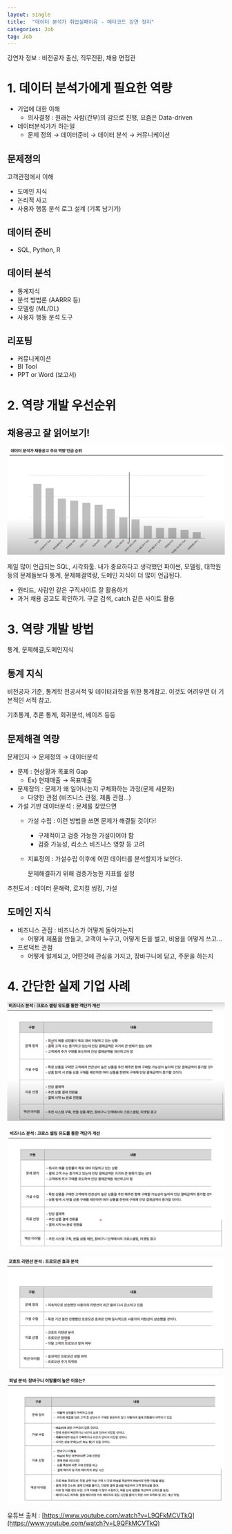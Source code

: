```yaml
---
layout: single
title:  "데이터 분석가 취업실패이유 - 메타코드 강연 정리"
categories: Job
tag: Job
---
```

강연자 정보 : 비전공자 출신, 직무전환, 채용 면접관

# 1. 데이터 분석가에게 필요한 역량

- 기업에 대한 이해
  - 의사결정 : 원래는 사람(간부)의 감으로 진행, 요즘은 Data-driven
- 데이터분석가가 하는일
  - 문제 정의 → 데이터준비 → 데이터 분석 → 커뮤니케이션

## 문제정의

고객관점에서 이해

- 도메인 지식
- 논리적 사고
- 사용자 행동 분석 로그 설계 (기록 남기기)

## 데이터 준비

- SQL, Python, R

## 데이터 분석

- 통계지식
- 분석 방법론 (AARRR 등)
- 모델링 (ML/DL)
- 사용자 행동 분석 도구

## 리포팅

- 커뮤니케이션
- BI Tool
- PPT or Word (보고서)

# 2. 역량 개발 우선순위

## 채용공고 잘 읽어보기!

![image.png](images/image.png)

제일 많이 언급되는 SQL, 시각화툴. 내가 중요하다고 생각했던 파이썬, 모델링, 대학원 등의 문제들보다 통계, 문제해결역량, 도메인 지식이 더 많이 언급된다.

- 원티드, 사람인 같은 구직사이트 잘 활용하기
- 과거 채용 공고도 확인하기. 구글 검색, catch 같은 사이트 활용

# 3. 역량 개발 방법

통계, 문제해결,도메인지식

## 통계 지식

비전공자 기준, 통계학 전공서적 및 데이터과학을 위한 통계참고. 이것도 어려우면 더 기본적인 서적 참고.

기초통계, 추론 통계, 회귀분석, 베이즈 등등

## 문제해결 역량

문제인지 → 문제정의 → 데이터분석

- 문제 : 현상황과 목표의 Gap
  - Ex) 현재매출 → 목표매출
- 문제정의 : 문제가 왜 일어나는지 구체화하는 과정(문제 세분화)
  - 다양한 관점 (비즈니스 관점, 제품 관점…)
- 가설 기반 데이터분석 : 문제를 찾았으면
  - 가설 수립 : 이런 방법을 쓰면 문제가 해결될 것이다!

    - 구제적이고 검증 가능한 가설이어야 함
    - 검증 가능성, 리소스 비즈니스 영향 등 고려
  - 지표정의 : 가설수립 이후에 어떤 데이터를 분석할지가 보인다.

    문제해결하기 위해 검증가능한 지표를 설정

추천도서 : 데이터 문해력, 로지컬 씽킹, 가설

## 도메인 지식

- 비즈니스 관점 : 비즈니스가 어떻게 돌아가는지
  - 어떻게 제품을 만들고, 고객이 누구고, 어떻게 돈을 벌고, 비용을 어떻게 쓰고…
- 프로덕트 관점
  - 어떻게 알게되고, 어떤것에 관심을 가지고, 장바구니에 담고, 주문을 하는지

# 4. 간단한 실제 기업 사례

![image.png](images/image%201.png)

![image.png](images/image%202.png)

![image.png](images/image%203.png)

![image.png](images/image%204.png)

유튜브 출처 : [https://www.youtube.com/watch?v=L9QFkMCVTkQ](https://www.youtube.com/watch?v=L9QFkMCVTkQ)
